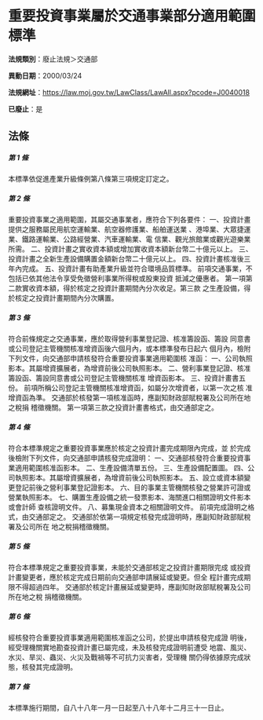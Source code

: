 # 重要投資事業屬於交通事業部分適用範圍標準

**法規類別**：廢止法規＞交通部

**異動日期**：2000/03/24  

**法規網址**：https://law.moj.gov.tw/LawClass/LawAll.aspx?pcode=J0040018

**已廢止**：是



## 法條
##### 第 1 條
本標準依促進產業升級條例第八條第三項規定訂定之。

##### 第 2 條
重要投資事業之適用範圍，其屬交通事業者，應符合下列各要件：
一、投資計畫提供之服務屬民用航空運輸業、航空器修護業、船舶運送業
    、港埠業、大眾捷運業、鐵路運輸業、公路經營業、汽車運輸業、電
    信業、觀光旅館業或觀光遊樂業所需。
二、投資計畫之實收資本額或增加實收資本額新台幣二十億元以上。
三、投資計畫之全新生產設備購置金額新台幣二十億元以上。
四、投資計畫核准後三年內完成。
五、投資計畫有助產業升級並符合環境品質標準。
前項交通事業，不包括已依其他法令享受免徵營利事業所得稅或股東投資
抵減之優惠者。
第一項第二款實收資本額，得於核定之投資計畫期間內分次收足。第三款
之生產設備，得於核定之投資計畫期間內分次購置。


##### 第 3 條
符合前條規定之交通事業，應於取得營利事業登記證、核准籌設函、籌設
同意書或公司登記主管機關核准增資函後六個月內，或本標準發布日起六
個月內，檢附下列文件，向交通部申請核發符合重要投資事業適用範圍核
准函：
一、公司執照影本。其屬增資擴展者，為增資前後公司執照影本。
二、營利事業登記證、核准籌設函、籌設同意書或公司登記主管機關核准
    增資函影本。
三、投資計畫書五份。
前項所稱公司登記主管機關核准增資函，如屬分次增資者，以第一次之核
准增資函為準。
交通部於核發第一項核准函時，應副知財政部賦稅署及公司所在地之稅捐
稽徵機關。
第一項第三款之投資計畫書格式，由交通部定之。


##### 第 4 條
符合本標準規定之重要投資事業應於核定之投資計畫完成期限內完成，並
於完成後檢附下列文件，向交通部申請核發完成證明：
一、交通部核發符合重要投資事業適用範圍核准函影本。
二、生產設備清單五份。
三、生產設備配置圖。
四、公司執照影本。其屬增資擴展者，為增資前後公司執照影本。
五、設立或資本額變更登記前後之營利事業登記證影本。
六、目的事業主管機關核發之營業許可證或營業執照影本。
七、購置生產設備之統一發票影本、海關進口相關證明文件影本或會計師
    查核證明文件。
八、募集現金資本之相關證明文件。
前項完成證明之格式，由交通部定之。
交通部於依第一項規定核發完成證明時，應副知財政部賦稅署及公司所在
地之稅捐稽徵機關。


##### 第 5 條
符合本標準規定之重要投資事業，未能於交通部核定之投資計畫期限完成
或投資計畫變更者，應於核定完成日期前向交通部申請展延或變更。但全
程計畫完成期限不得超過四年。
交通部於核定計畫展延或變更時，應副知財政部賦稅署及公司所在地之稅
捐稽徵機關。

##### 第 6 條
經核發符合重要投資事業適用範圍核准函之公司，於提出申請核發完成證
明後，經受理機關實地勘查投資計畫已屬完成，未及核發完成證明前遭受
地震、風災、水災、旱災、蟲災、火災及戰禍等不可抗力災害者，受理機
關仍得依據原完成狀態，核發其完成證明。

##### 第 7 條
本標準施行期間，自八十八年一月一日起至八十八年十二月三十一日止。



